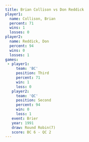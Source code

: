 ```yaml
---
title: Brian Collison vs Don Reddick
player1:               
  name: Collison, Brian
  percent: 71          
  wins: 1              
  losses: 0            
player2:               
  name: Reddick, Don   
  percent: 94          
  wins: 0              
  losses: 1            
games:
 - player1:         
     team: 'BC'     
     position: Third
     percent: 71    
     win: 1         
     loss: 0        
   player2:          
     team: 'QC'      
     position: Second
     percent: 94     
     win: 0          
     loss: 1         
   event: Brier        
   year: 1991          
   draw: Round Robin(7)
   score: BC 6 - QC 2  
---
```

